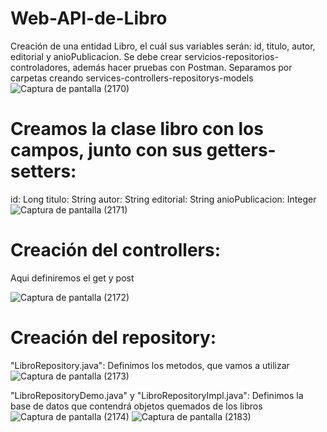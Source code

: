 # Web-API-de-Libro
Creación de una entidad Libro, el cuál sus variables serán: id, titulo, autor, editorial y anioPublicacion. Se debe crear servicios-repositorios-controladores, además hacer pruebas con Postman. Separamos por carpetas creando services-controllers-repositorys-models
![Captura de pantalla (2170)](https://github.com/AbarcaBryan/libros/assets/169930464/f19c9a03-44eb-4825-9b01-c1fbc2ab9447)

# Creamos la clase libro con los campos, junto con sus getters-setters:
id: Long
titulo: String
autor: String
editorial: String
anioPublicacion: Integer
![Captura de pantalla (2171)](https://github.com/AbarcaBryan/libros/assets/169930464/d6c82a33-6720-46bb-84cc-5eda204db962)

# Creación del controllers:
Aqui definiremos el get y post

![Captura de pantalla (2172)](https://github.com/AbarcaBryan/libros/assets/169930464/d7b1dfa2-c03d-41cf-857b-2e6fdc61fdbf)

# Creación del repository:
"LibroRepository.java": Definimos los metodos, que vamos a utilizar
![Captura de pantalla (2173)](https://github.com/AbarcaBryan/libros/assets/169930464/ba3391e4-ee25-4f8d-82ff-f846df08085f)

"LibroRepositoryDemo.java" y "LibroRepositoryImpl.java": Definimos la base de datos que contendrá objetos quemados de los libros
![Captura de pantalla (2174)](https://github.com/AbarcaBryan/libros/assets/169930464/14d3d822-b4da-4455-a592-0a7e3274631a)
![Captura de pantalla (2183)](https://github.com/AbarcaBryan/libros/assets/169930464/e7017642-57a6-4b77-a266-6404417b2c2d)
